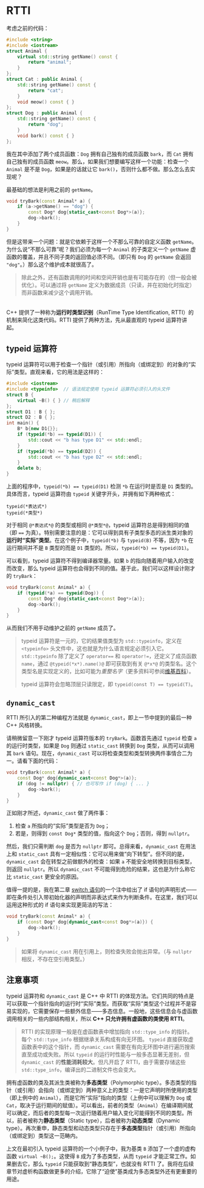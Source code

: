 # RTTI

考虑之前的代码：
```cpp
#include <string>
#include <iostream>
struct Animal {
    virtual std::string getName() const {
        return "animal";
    }
};
struct Cat : public Animal {
    std::string getName() const {
        return "cat";
    }
    void meow() const { }
};
struct Dog : public Animal {
    std::string getName() const {
        return "dog";
    }
    void bark() const { }
};
```

我在其中添加了两个成员函数：`Dog` 拥有自己独有的成员函数 `bark`，而 `Cat` 拥有自己独有的成员函数 `meow`。那么，如果我们想要编写这样一个功能：检查一个 `Animal` 是不是 `Dog`，如果是的话就让它 `bark()`，否则什么都不做。那么怎么去实现呢？

最基础的想法是利用之前的 `getName`。
```cpp
void tryBark(const Animal* a) {
    if (a->getName() == "dog") {
        const Dog* dog{static_cast<const Dog*>(a)};
        dog->bark();
    }
}
```

但是这带来一个问题：就是它依赖于这样一个不那么可靠的自定义函数 `getName`。为什么说“不那么可靠”呢？我们必须为每一个 `Animal` 的子类定义一个 `getName` 虚函数的覆盖，并且不同子类的返回值必须不同。（即只有 `Dog` 的 `getName` 会返回 `"dog"`。）那么这个维护成本就很高了。

> 除此之外，还有函数调用的时间和空间开销也是有可能存在的（但一般会被优化）。可以通过将 `getName` 定义为数据成员（只读，并在初始化时指定）而非函数来减少这个调用开销。

<h6 id="idx_RTTI"></h6>
<h6 id="idx_运行时类型识别"></h6>

C++ 提供了一种称为**运行时类型识别**（RunTime Type Identification, RTTI）的机制来简化这类代码。RTTI 提供了两种方法，先从最直观的 typeid 运算符讲起。

## typeid 运算符

typeid 运算符可以用于检查一个指针（或引用）所指向（或绑定到）的对象的“实际”类型。直观来看，它的用法是这样的：
```CPP
#include <iostream>
#include <typeinfo>  // 语法规定使用 typeid 运算符必须引入的头文件
struct B {
    virtual ~B() { } // 稍后解释
};
struct D1 : B { };
struct D2 : B { };
int main() {
    B* b{new D1{}};
    if (typeid(*b) == typeid(D1)) {
        std::cout << "b has type D1" << std::endl;
    }
    if (typeid(*b) == typeid(D2)) {
        std::cout << "b has type D2" << std::endl;
    }
    delete b;
}
```

上面的程序中，`typeid(*b) == typeid(D1)` 检测 `*b` 在运行时是否是 `D1` 类型的。具体而言，typeid 运算符由 `typeid` 关键字开头，并拥有如下两种格式：
```sdsc
typeid(*表达式*)
typeid(*类型*)
```

对于相同 `@*表达式*@` 的类型或相同 `@*类型*@`，typeid 运算符总是得到相同的值（即 `==` 为真）。特别需要注意的是：它可以得到具有子类型多态的派生类对象的**运行时“实际”类型**。在这个例子中，`typeid(*b)` 与 `typeid(B)` 不等，因为 `*b` 在运行期间并不是 `B` 类型的而是 `D1` 类型的。所以，`typeid(*b) == typeid(D1)`。

可以看到，typeid 运算符不得到编译器常量。如果 `b` 的指向随着用户输入的改变而改变，那么 typeid 运算符也会得到不同的值。基于此，我们可以这样设计刚才的 `tryBark`：

```cpp
void tryBark(const Animal* a) {
    if (typeid(*a) == typeid(Dog)) {
        const Dog* dog{static_cast<const Dog*>(a)};
        dog->bark();
    }
}
```

从而我们不用手动维护之前的 `getName` 成员了。

> typeid 运算符是一元的，它的结果值类型为 `std::typeinfo`，定义在 `<typeinfo>` 头文件中，这也就是为什么语言规定必须引入它。`std::typeinfo` 除了定义了 `operator==` 和 `operator!=`，还定义了成员函数 `name`，通过 `@typeid(*x*).name()@` 即可获取到有关 `@*x*@` 的类型名。这个类型名是实现定义的，比如可能为*重整名字*（更多资料可参阅[维基百科](https://zh.wikipedia.org/wiki/%E5%90%8D%E5%AD%97%E4%BF%AE%E9%A5%B0)）。
> 
> typeid 运算符会忽略顶层只读限定，即 `typeid(const T) == typeid(T)`。

## `dynamic_cast`

RTTI 所引入的第二种编程方法就是 `dynamic_cast`，即上一节中提到的最后一种 C++ 风格转换。

请稍微留意一下刚才 typeid 运算符版本的 `tryBark`。函数首先通过 `typeid` 检查 `a` 的运行时类型，如果是 `Dog` 则通过 `static_cast` 转换到 `Dog` 类型，从而可以调用其 `bark` 语句。现在，`dynamic_cast` 可以将检查类型和类型转换两件事情合二为一。请看下面的代码：
```cpp
void tryBark(const Animal* a) {
    const Dog* dog{dynamic_cast<const Dog*>(a)};
    if (dog != nullptr) { // 也可写作 if (dog) { ... }
        dog->bark();
    }
}
```

正如刚才所述，`dynamic_cast` 做了两件事：
1. 检查 `a` 所指向的“实际”类型是否为 `Dog`；
2. 若是，则得到 `const Dog*` 类型的值，指向这个 `Dog`；否则，得到 `nullptr`。

然后，我们只需判断 `dog` 是否为 `nullptr` 即可。总得来看，`dynamic_cast` 在用法上和 `static_cast` 具有一定相似性：它可以用来做“向下转型”。但不同的是，`dynamic_cast` 会在转型之前做额外的检查：如果 `a` 不能安全地转换到目标类型，则返回 `nullptr`。所以 `dynamic_cast` 不可能得到危险的结果，这也是为什么称它比 `static_cast` 更安全的原因。

值得一提的是，我在第二章 [switch 语句](/ch02/part3/switch_statement.md)的一个注中给出了 if 语句的声明形式——即在条件处引入带初始化器的声明而非表达式来作为判断条件。在这里，我们可以运用这种形式的 if 语句来实现更简洁的写法：
```cpp
void tryBark(const Animal* a) {
    if (const Dog* dog{dynamic_cast<const Dog*>(a)}) {
        dog->bark();
    }
}
```

> 如果将 `dynamic_cast` 用在引用上，则检查失败会抛出异常。（与 `nullptr` 相反，不存在空引用类型。）

## 注意事项

typeid 运算符和 `dynamic_cast` 是 C++ 中 RTTI 的体现方法。它们共同的特点是可以获取一个指针指向的运行时“实际”类型。而获取“实际”类型这个过程并不是容易实现的，它需要保存一些额外信息——多态信息。一般地，这些信息会与虚函数调用相关的一些内部结构相关，所以 **C++ 只允许拥有虚函数的类使用 RTTI**。

> RTTI 的实现原理一般是在虚函数表中增加指向 `std::type_info` 的指针。每个 `std::type_info` 根据继承关系构成有向无环图。 `typeid` 直接获取虚函数表中的这个指针，而 `dynamic_cast` 需要在有向无环图中进行遍历搜索直至成功或失败。所以 `typeid` 的运行时性能与一般多态显著无差别，但 `dynamic_cast` 的**性能消耗较大**。但凡开启了 RTTI，由于需要存储这些 `std::type_info`，编译出的二进制文件也会变大。

拥有虚函数的类及其派生类被称为**多态类型**（Polymorphic type）。多态类型的指针（或引用）会指向（或绑定到）两种意义上的类型：一是它声明时所使用的类型（即上例中的 `Animal`），而是它所“实际”指向的类型（上例中可以理解为 `Dog` 或 `Cat`，取决于运行期间的赋值）。可以看出，前者的类型（`Animal`）在编译期间就可以确定，而后者的类型每一次运行随着用户输入变化可能得到不同的类型。所以，前者被称为**静态类型**（Static type），后者被称为**动态类型**（Dynamic type）。再次重申，静态类型和动态类型只存在于**多态类型**指针（或引用）所指向（或绑定到）类型这一范畴内。

上文在最初引入 typeid 运算符的一个小例子中，我为基类 `B` 添加了一个虚的虚构函数 `virtual ~B();`。这使得 `B` 成为了多态类型，从而 `typeid` 才能正常工作。如果删去它，那么 `typeid` 只能获取到“静态类型”，也就没有 RTTI 了。我将在后续章节对虚析构函数做更多的介绍，它除了“迫使”基类成为多态类型外还有更重要的用途。
